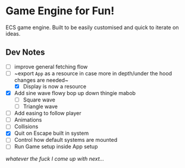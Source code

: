 # Game Engine for Fun!

ECS game engine. Built to be easily customised and quick to iterate on ideas.

## Dev Notes

- [ ] improve general fetching flow
- [ ] ~export `App` as a resource in case more in depth/under the hood changes are needed~
  - [x] Display is now a resource
- [x] Add sine wave flowy bop up down thingie mabob
  - [ ] Square wave
  - [ ] Triangle wave
- [ ] Add easing to follow player
- [ ] Animations
- [ ] Collisions
- [x] Quit on Escape built in system
- [ ] Control how default systems are mounted
- [ ] Run Game setup inside App setup

_whatever the fuck I come up with next..._
